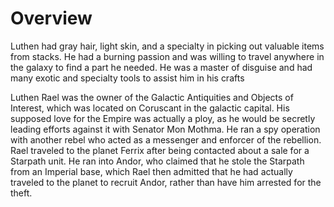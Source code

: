 # Overview

Luthen had gray hair, light skin, and a specialty in picking out valuable items from stacks.
He had a burning passion and was willing to travel anywhere in the galaxy to find a part he needed.
He was a master of disguise and had many exotic and specialty tools to assist him in his crafts

Luthen Rael was the owner of the Galactic Antiquities and Objects of Interest, which was located on Coruscant in the galactic capital.
His supposed love for the Empire was actually a ploy, as he would be secretly leading efforts against it with Senator Mon Mothma.
He ran a spy operation with another rebel who acted as a messenger and enforcer of the rebellion.
Rael traveled to the planet Ferrix after being contacted about a sale for a Starpath unit.
He ran into Andor, who claimed that he stole the Starpath from an Imperial base, which Rael then admitted that he had actually traveled to the planet to recruit Andor, rather than have him arrested for the theft.
